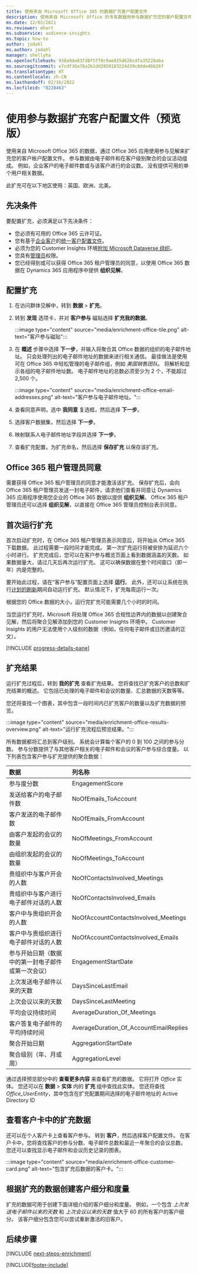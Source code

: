 ```yaml
---
title: 使用来自 Microsoft Office 365 的数据扩充客户配置文件
description: 使用来自 Microsoft Office 的专有数据用参与数据扩充您的客户配置文件。
ms.date: 12/03/2021
ms.reviewer: mhart
ms.subservice: audience-insights
ms.topic: how-to
author: jodahl
ms.author: jodahl
manager: shellyha
ms.openlocfilehash: 938a9de83fd8f5ff0c9ae815d626cdfa35228aba
ms.sourcegitcommit: e7cdf36a78a2b1dd2850183224d39c8dde46b26f
ms.translationtype: HT
ms.contentlocale: zh-CN
ms.lasthandoff: 02/16/2022
ms.locfileid: "8228463"
---
```

# <a name="enrich-customer-profiles-with-engagement-data-preview"></a>使用参与数据扩充客户配置文件（预览版）

使用来自 Microsoft Office 365 的数据，通过 Office 365 应用使用参与见解来扩充您的客户帐户配置文件。 参与数据由电子邮件和在客户级别聚合的会议活动组成。 例如，企业客户的电子邮件数或与该客户进行的会议数。 没有提供可用的单个用户相关数据。 

此扩充可在以下地区使用：英国、欧洲、北美。

## <a name="prerequisites"></a>先决条件

要配置扩充，必须满足以下先决条件：

- 您必须有可用的 Office 365 云许可证。
- 您有基于[企业客户](work-with-business-accounts.md)的[统一客户配置文件](customer-profiles.md)。
- 必须为您的 Customer Insights 环境[附加 Microsoft Dataverse 组织](create-environment.md#step-3-connect-to-microsoft-dataverse)。
- 您具有[管理员](permissions.md#administrator)权限。
- 您已经得到或可以获得 Office 365 租户管理员的同意，以使用 Office 365 数据在 Dynamics 365 应用程序中提供 **组织见解**。

## <a name="configure-the-enrichment"></a>配置扩充

1. 在访问群体见解中，转到 **数据** > **扩充**。

1. 转到 **发现** 选项卡，并对 **客户参与** 磁贴选择 **扩充我的数据**。

   :::image type="content" source="media/enrichment-office-tile.png" alt-text="客户参与磁贴":::
   
1. 在 **概述** 步骤中选择 **下一步**，并输入将聚合其 Office 数据的组织的电子邮件地址。 只会处理列出的电子邮件地址的数据来进行相关通信。 最佳做法是使用可在 Office 365 中轻松管理的电子邮件组，例如 *美国销售团队*。 将解析和显示各组的电子邮件地址数。 电子邮件地址的总数必须至少为 2 个，不能超过 2,500 个。

   :::image type="content" source="media/enrichment-office-email-addresses.png" alt-text="客户参与电子邮件地址。":::

1. 查看同意声明，选中 **我同意** 复选框，然后选择 **下一步**。

1. 选择客户数据集，然后选择 **下一步**。

1. 映射联系人电子邮件地址字段并选择 **下一步**。

1. 查看扩充配置，为扩充命名，然后选择 **保存扩充** 以保存该扩充。

## <a name="office-365-tenant-administrator-consent"></a>Office 365 租户管理员同意

需要获得 Office 365 租户管理员的同意才能激活该扩充。 保存扩充后，会向 Office 365 租户管理员发送一封电子邮件，请求他们查看并同意让 Dynamics 365 应用程序使用您企业的 Office 365 数据以提供 **组织见解**。 Office 365 租户管理员还可以选择 **组织见解**，以直接在 Office 365 管理员控制台表示同意。

## <a name="running-the-enrichment-for-the-first-time"></a>首次运行扩充

首次启动扩充时，在 Office 365 租户管理员表示同意后，将开始从 Office 365 下载数据。 此过程需要一段时间才能完成。 第一次扩充运行将被安排为延迟六个小时进行。 扩充完成后，您可以在客户参与概览页面上看到数据涵盖的天数。 如果数据量大，请过几天后再次运行扩充。 这可以确保数据在整个时间窗口（即一年）内是完整的。

要开始此过程，请在“客户参与”配置页面上选择 **运行**。 此外，还可以让系统在执行[计划的刷新](system.md#schedule-tab)期间自动运行扩充。 默认情况下，扩充每周运行一次。

根据您的 Office 数据的大小，运行完扩充可能需要几个小时的时间。

当您运行扩充时，Microsoft 将处理 Office 365 合规性边界内的数据以创建聚合见解，然后将聚合见解添加到您的 Customer Insights 环境中。 Customer Insights 的用户无法使用个人级别的数据（例如，任何电子邮件或日历邀请的正文）。 

[!INCLUDE [progress-details-pane](../includes/progress-details-pane.md)]

## <a name="enrichment-results"></a>扩充结果

运行扩充过程后，转到 **我的扩充** 查看扩充结果。 您将查找已扩充客户的总数和扩充结果的概述。 它包括已处理的电子邮件和会议的数量、汇总数据的天数等等。

您还将查找一个图表，其中包含一段时间内已扩充客户的数量以及扩充数据的预览。  

:::image type="content" source="media/enrichment-office-results-overview.png" alt-text="运行扩充流程后预览结果。":::

所有数据都将汇总到客户级别。 系统会计算每个客户的 0 到 100 之间的参与分数。 参与分数提供了与其他客户相关的电子邮件和会议的客户参与综合度量。 以下列表包含客户参与扩充提供的聚合数据：



| 数据​                                                                              | 列名称                              |
| :-------------------------------------------------------------------------------- |:---------------------------------------- |
| 参与度分数                                                                  |  EngagementScore                         |
| 发送给客户的电子邮件数                                                       |  NoOfEmails_ToAccount                    |
| 客户发送的电子邮件数                                                     |  NoOfEmails_FromAccount                  | 
| 由客户发起的会议的数量                                           |  NoOfMeetings_FromAccount                | 
| 由组织发起的会议的数量                                 |  NoOfMeetings_ToAccount                  | 
| 贵组织中与客户开会的人数                  |  NoOfContactsInvolved_Meetings           | 
| 贵组织中与客户进行电子邮件对话的人数       |  NoOfContactsInvolved_Emails             | 
| 客户中与贵组织开会的人数                  |  NoOfAccountContactsInvolved_Meetings    | 
| 客户中与贵组织进行电子邮件对话的人数       |  NoOfAccountContactsInvolved_Emails      | 
| 参与开始日期（数据中的第一封电子邮件或第一次会议）                        |  EngagementStartDate                     | 
| 上次发送电子邮件以来的天数                                                             |  DaysSinceLastEmail                      | 
| 上次会议以来的天数                                                           |  DaysSinceLastMeeting                    | 
| 平均会议持续时间                                                      |  AverageDuration_Of_Meetings             | 
| 客户答复电子邮件的平均持续时间                                    |  AverageDuration_Of_AccountEmailReplies  | 
| 聚合开始日期                                                            |  AggregationStartDate                    | 
| 聚合级别（年、月或周）                                          |  AggregationLevel                        | 


通过选择预览部分中的 **查看更多内容** 来查看扩充的数据。 它将打开 *Office* 实体。 您还可以在 **数据** > **实体** 内的 **扩充** 组中查找此实体。 您还将查找 *Office_UserEntity*，其中包含在扩充配置期间选择的电子邮件地址的 Active Directory ID 

## <a name="see-enrichment-data-on-the-customer-card"></a>查看客户卡中的扩充数据

还可以在个人客户卡上查看客户参与。 转到 **客户**，然后选择客户配置文件。 在客户卡中，您将查找客户的参与分数、电子邮件总数和最近一年聚合的会议总数。 您还可以查找显示电子邮件和会议历史记录的图表。

:::image type="content" source="media/enrichment-office-customer-card.png" alt-text="包含扩充后数据的客户卡。":::

## <a name="create-segments-and-measures-based-on-the-enriched-data"></a>根据扩充的数据创建客户细分和度量

扩充的数据可用于创建下面详细介绍的客户细分和度量。 例如，一个包含 *上次发送电子邮件以来的天数* 和 *上次会议以来的天数* 值大于 60 的所有客户的客户细分。 该客户细分包含您可以尝试重新激活的旧客户。 

## <a name="next-steps"></a>后续步骤

[!INCLUDE [next-steps-enrichment](../includes/next-steps-enrichment.md)]


[!INCLUDE[footer-include](../includes/footer-banner.md)]
